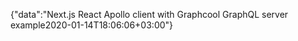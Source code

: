 {"data":"Next.js React Apollo client with Graphcool GraphQL server example2020-01-14T18:06:06+03:00"}
